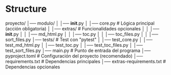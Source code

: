 # Structure

proyecto/
│── modulo/
│   │── __init__.py
│   │── core.py               # Lógica principal (acción obligatoria)
│   │── extras/               # Funcionalidades opcionales
│   │   │── __init__.py
│   │   │── md_html.py
│   │   │── toc.py
│   │   │── toc_files.py
│   │   │── sort_files.py
│── tests/                    # Test con "pytest"
│   │── test_core.py
│   │── test_md_html.py
│   │── test_toc.py
│   │── test_toc_files.py
│   │── test_sort_files.py
│── main.py                   # Punto de entrada del programa
│── pyproject.toml            # Configuración del proyecto (recomendado)
│── requirements.txt          # Dependencias principales
│── extras-requirements.txt   # Dependencias opcionales
